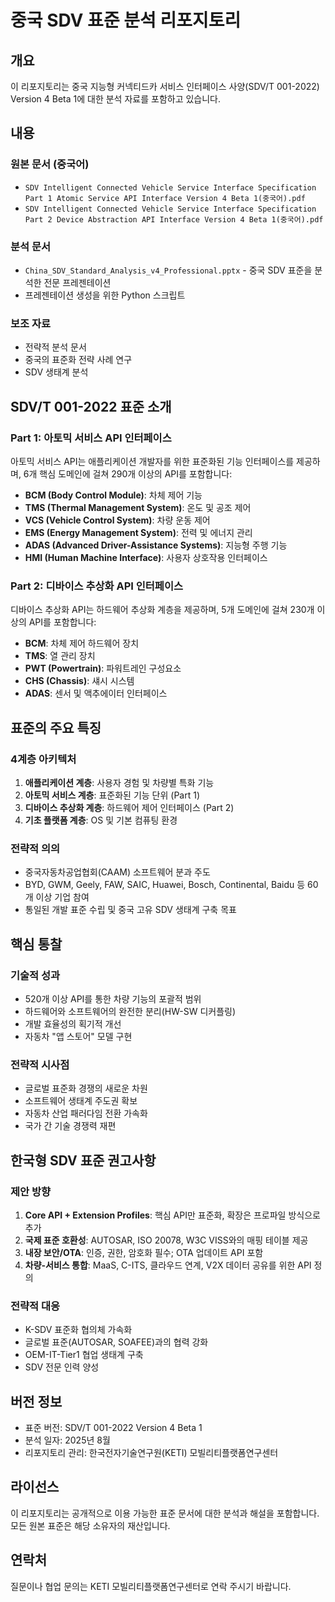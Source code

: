 # 중국 SDV 표준 분석 리포지토리

## 개요
이 리포지토리는 중국 지능형 커넥티드카 서비스 인터페이스 사양(SDV/T 001-2022) Version 4 Beta 1에 대한 분석 자료를 포함하고 있습니다.

## 내용

### 원본 문서 (중국어)
- `SDV Intelligent Connected Vehicle Service Interface Specification Part 1 Atomic Service API Interface Version 4 Beta 1(중국어).pdf`
- `SDV Intelligent Connected Vehicle Service Interface Specification Part 2 Device Abstraction API Interface Version 4 Beta 1(중국어).pdf`

### 분석 문서
- `China_SDV_Standard_Analysis_v4_Professional.pptx` - 중국 SDV 표준을 분석한 전문 프레젠테이션
- 프레젠테이션 생성을 위한 Python 스크립트

### 보조 자료
- 전략적 분석 문서
- 중국의 표준화 전략 사례 연구
- SDV 생태계 분석

## SDV/T 001-2022 표준 소개

### Part 1: 아토믹 서비스 API 인터페이스
아토믹 서비스 API는 애플리케이션 개발자를 위한 표준화된 기능 인터페이스를 제공하며, 6개 핵심 도메인에 걸쳐 290개 이상의 API를 포함합니다:

- **BCM (Body Control Module)**: 차체 제어 기능
- **TMS (Thermal Management System)**: 온도 및 공조 제어
- **VCS (Vehicle Control System)**: 차량 운동 제어
- **EMS (Energy Management System)**: 전력 및 에너지 관리
- **ADAS (Advanced Driver-Assistance Systems)**: 지능형 주행 기능
- **HMI (Human Machine Interface)**: 사용자 상호작용 인터페이스

### Part 2: 디바이스 추상화 API 인터페이스
디바이스 추상화 API는 하드웨어 추상화 계층을 제공하며, 5개 도메인에 걸쳐 230개 이상의 API를 포함합니다:

- **BCM**: 차체 제어 하드웨어 장치
- **TMS**: 열 관리 장치
- **PWT (Powertrain)**: 파워트레인 구성요소
- **CHS (Chassis)**: 섀시 시스템
- **ADAS**: 센서 및 액추에이터 인터페이스

## 표준의 주요 특징

### 4계층 아키텍처
1. **애플리케이션 계층**: 사용자 경험 및 차량별 특화 기능
2. **아토믹 서비스 계층**: 표준화된 기능 단위 (Part 1)
3. **디바이스 추상화 계층**: 하드웨어 제어 인터페이스 (Part 2)
4. **기초 플랫폼 계층**: OS 및 기본 컴퓨팅 환경

### 전략적 의의
- 중국자동차공업협회(CAAM) 소프트웨어 분과 주도
- BYD, GWM, Geely, FAW, SAIC, Huawei, Bosch, Continental, Baidu 등 60개 이상 기업 참여
- 통일된 개발 표준 수립 및 중국 고유 SDV 생태계 구축 목표

## 핵심 통찰

### 기술적 성과
- 520개 이상 API를 통한 차량 기능의 포괄적 범위
- 하드웨어와 소프트웨어의 완전한 분리(HW-SW 디커플링)
- 개발 효율성의 획기적 개선
- 자동차 "앱 스토어" 모델 구현

### 전략적 시사점
- 글로벌 표준화 경쟁의 새로운 차원
- 소프트웨어 생태계 주도권 확보
- 자동차 산업 패러다임 전환 가속화
- 국가 간 기술 경쟁력 재편

## 한국형 SDV 표준 권고사항

### 제안 방향
1. **Core API + Extension Profiles**: 핵심 API만 표준화, 확장은 프로파일 방식으로 추가
2. **국제 표준 호환성**: AUTOSAR, ISO 20078, W3C VISS와의 매핑 테이블 제공
3. **내장 보안/OTA**: 인증, 권한, 암호화 필수; OTA 업데이트 API 포함
4. **차량-서비스 통합**: MaaS, C-ITS, 클라우드 연계, V2X 데이터 공유를 위한 API 정의

### 전략적 대응
- K-SDV 표준화 협의체 가속화
- 글로벌 표준(AUTOSAR, SOAFEE)과의 협력 강화
- OEM-IT-Tier1 협업 생태계 구축
- SDV 전문 인력 양성

## 버전 정보
- 표준 버전: SDV/T 001-2022 Version 4 Beta 1
- 분석 일자: 2025년 8월
- 리포지토리 관리: 한국전자기술연구원(KETI) 모빌리티플랫폼연구센터

## 라이선스
이 리포지토리는 공개적으로 이용 가능한 표준 문서에 대한 분석과 해설을 포함합니다. 모든 원본 표준은 해당 소유자의 재산입니다.

## 연락처
질문이나 협업 문의는 KETI 모빌리티플랫폼연구센터로 연락 주시기 바랍니다.